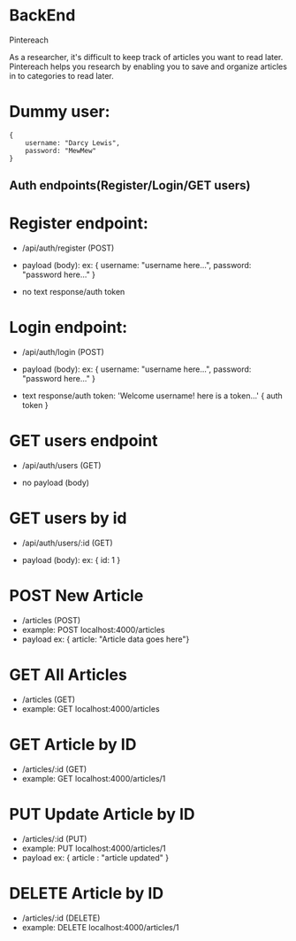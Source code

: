 # BackEnd

Pintereach

As a researcher, it's difficult to keep track of articles you want to read later. Pintereach helps you research by enabling you to save and organize articles in to categories to read later.

# Dummy user:
    {
        username: "Darcy Lewis",
        password: "MewMew"
    }

## Auth endpoints(Register/Login/GET users)

# Register endpoint:
- /api/auth/register (POST)

- payload (body):
   ex: {
        username: "username here...",
        password: "password here..."
    }

- no text response/auth token

# Login endpoint:
- /api/auth/login (POST)

- payload (body):
   ex: {
        username: "username here...",
        password: "password here..."
    }

- text response/auth token:
    'Welcome username! here is a token...' { auth token }

# GET users endpoint
- /api/auth/users (GET)

- no payload (body)

# GET users by id
- /api/auth/users/:id (GET)

- payload (body): 
   ex: {
        id: 1
    }

# POST New Article
- /articles (POST)
- example: POST localhost:4000/articles
- payload ex: { article: "Article data goes here"}

# GET All Articles
- /articles (GET)
- example: GET localhost:4000/articles

# GET Article by ID
- /articles/:id (GET)
- example: GET localhost:4000/articles/1

# PUT Update Article by ID
- /articles/:id (PUT)
- example: PUT localhost:4000/articles/1
- payload ex: { article : "article updated" }

# DELETE Article by ID
- /articles/:id (DELETE)
- example: DELETE localhost:4000/articles/1
